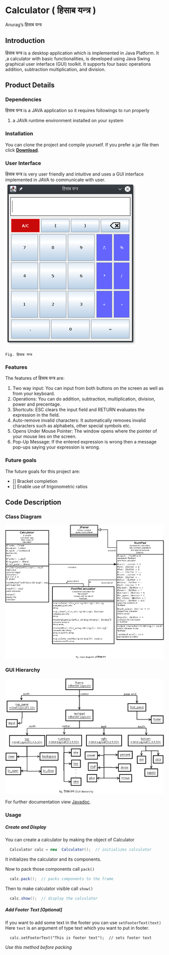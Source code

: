 # Calculator ( हिसाब यन्त्र )
Anurag’s
हिसाब यन्त्र


## Introduction 

हिसाब यन्त्र is a desktop application which is implemented in Java Platform. It ,a calculator with basic functionalities, is developed using Java Swing graphical user interface (GUI) toolkit. It supports four basic operations addition, subtraction multiplication, and division.  


## Product Details
### Dependencies
हिसाब यन्त्र is a JAVA application so it requires followings to run properly
1.  a JAVA runtime environment installed on your system 

### Installation
  You can clone the project and compile yourself.
  If you prefer a jar file then click [__Download__](https://github.com/anurag1234565/Calculator/raw/master/hisab_yantra.jar).

### User Interface
  हिसाब यन्त्र is very user friendly and intuitive and uses a GUI interface implemented in JAVA to communicate with user.<br/>
    ![A look at हिसाब यन्त्र](firsr_look.png)
    
    Fig. हिसाब यन्त्र

### Features
The features of  हिसाब यन्त्र are:
1. Two way input:
      You can input from both buttons on the screen as well as from your keyboard.
2. Operations: 
      You can do addition, subtraction, multiplication, division, power and precentage.
3. Shortcuts:
      ESC clears the input field and RETURN evaluates the expression in the field.
4. Auto-remove invalid characters:
      It automatically removes invalid characters such as alphabets, other special symbols etc.  
4. Opens Under Mouse Pointer:
      The window opens where the pointer of your mouse lies on the screen.
6. Pop-Up Message:
      If the entered expression is wrong then a message pop-ups saying your expression is wrong. 

### Future goals
The future goals for this project are:
- [] Bracket completion
- [] Enable use of trigonometric ratios


## Code Description

### Class Diagram
 ![Class Diagram](calculator_classdiagram.png)

### GUI Hierarchy
 ![GUI Hierarchy](hisab_yantra_gui.png)
 
 For further documentation view [Javadoc](https://anurag1234565.github.io/Calculator/doc/).
 
### Usage
##### Create and Display 
You can create a calculator by making the object of Calculator
```java
  Calculator calc = new  Calculator();  // initializes calculator
```
It initializes the calculator and its components.

Now to pack those components call ` pack() `
```java
  calc.pack();  // packs components to the frame
```
Then to make calculator visible call ` show() `
```java
  calc.show();  // display the calculator
```
##### Add Footer Text [Optional]
If you want to add some text in the footer you can use `setFooterText(text)`
Here `text` is an argument of type text which you want to put in footer.
```
  calc.setFooterText("This is footer text");  // sets footer text
```
  *Use this method before packing*
